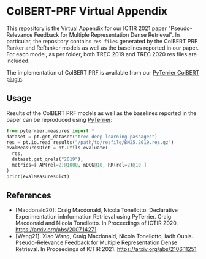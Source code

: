 # ColBERT-PRF Virtual Appendix

This repository is the Virtual Appendix for our ICTIR 2021 paper  "Pseudo-Relevance Feedback for Multiple Representation Dense Retrieval". In particular, the repository contains `res files` generated by the ColBERT PRF Ranker and ReRanker models as well as the baselines reported in our paper. For each model, as per folder, both TREC 2019 and TREC 2020 res files are included.

The implementation of ColBERT PRF is available from our [PyTerrier ColBERT plugin](https://github.com/terrierteam/pyterrier_colbert).

## Usage
Results of the ColBERT PRF models as well as the baselines reported in the paper can be reproduced using [PyTerrier](https://github.com/terrier-org/pyterrier):
```python
from pyterrier.measures import *
dataset = pt.get_dataset("trec-deep-learning-passages")
res = pt.io.read_results("/path/to/resfile/BM25.2019.res.gz")
evalMeasuresDict = pt.Utils.evaluate(
  res,
  dataset.get_qrels("2019"), 
  metrics=[ AP(rel=2)@1000, nDCG@10, RR(rel=2)@10 ]
)
print(evalMeasuresDict)
```


## References
  - [Macdonald20]: Craig Macdonald, Nicola Tonellotto. Declarative Experimentation inInformation Retrieval using PyTerrier. Craig Macdonald and Nicola Tonellotto. In Proceedings of ICTIR 2020. https://arxiv.org/abs/2007.14271
 - [Wang21]: Xiao Wang, Craig Macdonald, Nicola Tonellotto, Iadh Ounis. Pseudo-Relevance Feedback for Multiple Representation Dense Retrieval. In Proceedings of ICTIR 2021. https://arxiv.org/abs/2106.11251
